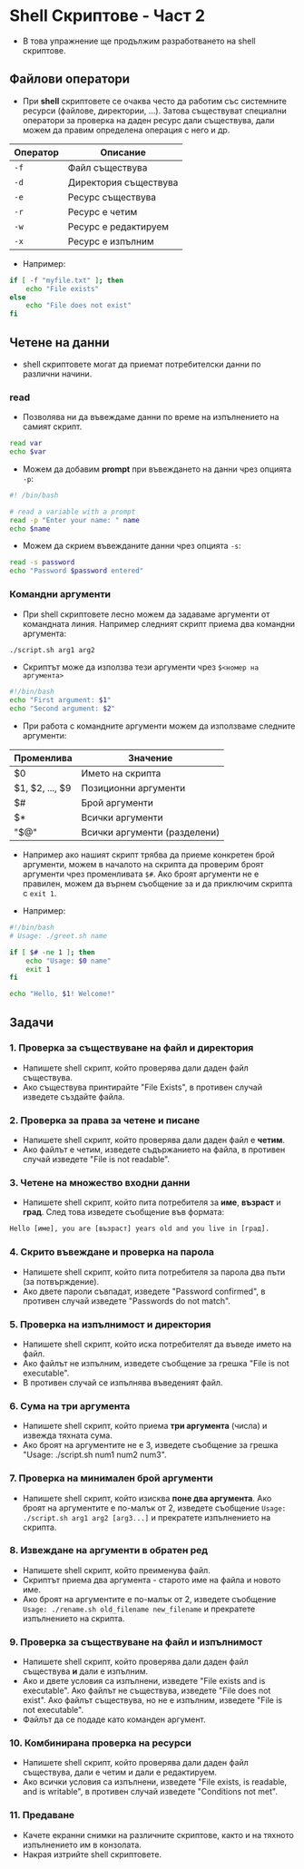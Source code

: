 # Shell Скриптове - Част 2

- В това упражнение ще продължим разработването на  shell скриптове.
## Файлови оператори

- При **shell** скриптовете се очаква често да работим със системните ресурси (файлове, директории, ...). Затова съществуват  специални оператори за проверка на даден ресурс дали съществува, дали можем да правим определена операция с него и др.

| Оператор | Описание              |
| -------- | --------------------- |
| `-f`     | Файл съществува       |
| `-d`     | Директория съществува |
| `-e`     | Ресурс съществува     |
| `-r`     | Ресурс е четим        |
| `-w`     | Ресурс е редактируем  |
| `-x`     | Ресурс е изпълним     |

- Например:
```bash
if [ -f "myfile.txt" ]; then
    echo "File exists"
else
    echo "File does not exist"
fi
```
## Четене на данни

- shell скриптовете могат да приемат потребителски данни по различни начини.
### read

- Позволява ни да въвеждаме данни по време на изпълнението на самият скрипт.
```bash
read var
echo $var
```

- Можем да добавим **prompt** при въвеждането на данни чрез опцията `-p`:
```bash
#! /bin/bash

# read a variable with a prompt
read -p "Enter your name: " name
echo $name
```

- Можем да скрием въвежданите данни чрез опцията `-s`:
```bash
read -s password
echo "Password $password entered"
```
### Командни аргументи

- При shell скриптовете лесно можем да задаваме аргументи от командната линия. Например следният скрипт приема два командни аргумента:
```bash
./script.sh arg1 arg2
```

- Скриптът може да използва тези аргументи чрез `$<номер на аргумента>`
```bash
#!/bin/bash
echo "First argument: $1"
echo "Second argument: $2"
```

- При работа с командните аргументи можем да използваме следните аргументи:

| Променлива      | Значение                     |
| --------------- | ---------------------------- |
| $0              | Името на скрипта             |
| $1, $2, ..., $9 | Позиционни аргументи         |
| $#              | Брой аргументи               |
| $*              | Всички аргументи             |
| "$@"            | Всички аргументи (разделени) |

- Например ако нашият скрипт трябва да приеме конкретен брой аргументи, можем в началото на скрипта да проверим броят аргументи чрез променливата `$#`. Ако броят аргументи не е правилен, можем да върнем съобщение за и да приключим скрипта с `exit 1`.

- Например:
```bash
#!/bin/bash
# Usage: ./greet.sh name

if [ $# -ne 1 ]; then
    echo "Usage: $0 name"
    exit 1
fi

echo "Hello, $1! Welcome!"
```
## Задачи

### 1. Проверка за съществуване на файл и директория

- Напишете shell скрипт, който проверява дали даден файл съществува.
- Ако съществува принтирайте "File Exists", в противен случай изведете създайте файла.
### 2. Проверка за права за четене и писане

- Напишете shell скрипт, който проверява дали даден файл е **четим**.
- Ако файлът е четим, изведете съдържанието на файла, в противен случай изведете "File is not readable".
### 3. Четене на множество входни данни

- Напишете shell скрипт, който пита потребителя за **име**, **възраст** и **град**. След това изведете съобщение във формата:

```txt
Hello [име], you are [възраст] years old and you live in [град].
```
### 4. Скрито въвеждане и проверка на парола

- Напишете shell скрипт, който пита потребителя за парола два пъти (за потвърждение).
- Ако двете пароли съвпадат, изведете "Password confirmed", в противен случай изведете "Passwords do not match".
### 5. Проверка на изпълнимост и директория

- Напишете shell скрипт, който иска потребителят да въведе името на файл.
- Ако файлът не изпълним, изведете съобщение за грешка "File is not executable".
- В противен случай се изпълнява въведеният файл.
### 6. Сума на три аргумента

- Напишете shell скрипт, който приема **три аргумента** (числа) и извежда тяхната сума.
- Ако броят на аргументите не е 3, изведете съобщение за грешка "Usage: ./script.sh num1 num2 num3".
### 7. Проверка на минимален брой аргументи

- Напишете shell скрипт, който изисква **поне два аргумента**. Ако броят на аргументите е по-малък от 2, изведете съобщение `Usage: ./script.sh arg1 arg2 [arg3...]` и прекратете изпълнението на скрипта.
### 8. Извеждане на аргументи в обратен ред

- Напишете shell скрипт, който преименува файл.
- Скриптът приема два аргумента - старото име на файла и новото име.
- Ако броят на аргументите е по-малък от 2, изведете съобщение `Usage: ./rename.sh old_filename new_filename` и прекратете изпълнението на скрипта.

### 9. Проверка за съществуване на файл и изпълнимост

- Напишете shell скрипт, който проверява дали даден файл съществува **и** дали е изпълним.
- Ако и двете условия са изпълнени, изведете "File exists and is executable". Ако файлът не съществува, изведете "File does not exist". Ако файлът съществува, но не е изпълним, изведете "File is not executable".
- Файлът да се подаде като команден аргумент.
### 10. Комбинирана проверка на ресурси

- Напишете shell скрипт, който проверява дали даден файл съществува, дали е четим и дали е редактируем.
- Ако всички условия са изпълнени, изведете "File exists, is readable, and is writable", в противен случай изведете "Conditions not met".
### 11. Предаване

- Качете екранни снимки на различните скриптове, както и на тяхното изпълнението им в конзолата.
- Накрая изтрийте shell скриптовете.
